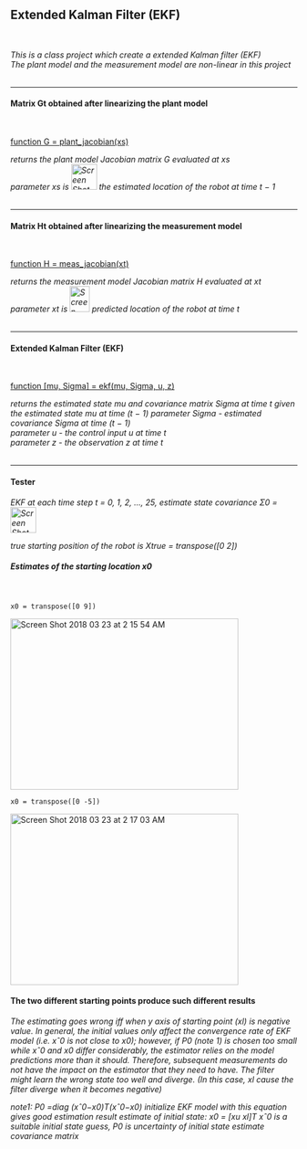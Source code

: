 ## Extended Kalman Filter (EKF)
<br />

*This is a class project which create a extended Kalman filter (EKF)*<br />
*The plant model and the measurement model are non-linear in this project*
<br />
<br />

---
#### Matrix Gt obtained after linearizing the plant model
<br />


<a href="https://github.com/MarkZeng222/EKF/blob/master/plant_jacobian.m">function G = plant_jacobian(xs)</a>


*returns the plant model Jacobian matrix G evaluated at xs*  
*parameter xs is <a href="https://imgbb.com/"><img src="https://image.ibb.co/k7siTz/Screen_Shot_2018_07_31_at_6_10_03_PM.png" alt="Screen Shot 2018 07 31 at 6 10 03 PM" border="0" height="45" width="45"/></a> the estimated location of the robot at time t − 1*
<br />
<br />

---

#### Matrix Ht obtained after linearizing the measurement model
<br />


<a href="https://github.com/MarkZeng222/EKF/blob/master/meas_jacobian.m">function H = meas_jacobian(xt)</a>


*returns the measurement model Jacobian matrix H evaluated at xt*<br />
*parameter xt is <a href="https://imgbb.com/"><img src="https://image.ibb.co/hmx6gK/Screen_Shot_2018_07_31_at_6_12_21_PM.png" alt="Screen Shot 2018 07 31 at 6 12 21 PM" border="0" height="45" width="35"/></a> predicted location of the robot at time t*
<br />
<br />

---

#### Extended Kalman Filter (EKF)
<br />


<a href="https://github.com/MarkZeng222/EKF/blob/master/ekf.m">function [mu, Sigma] = ekf(mu, Sigma, u, z)</a>


*returns the estimated state mu and covariance matrix Sigma at time t given the estimated state mu at time (t − 1)*
*parameter Sigma - estimated covariance Sigma at time (t − 1)*<br />
*parameter u - the control input u at time t*<br />
*parameter z -  the observation z at time t*
<br />
<br />

---

#### Tester<br />
*EKF at each time step t = 0, 1, 2, ..., 25, estimate state covariance Σ0 = <a href="https://imgbb.com/"><img src="https://image.ibb.co/jjCTve/Screen_Shot_2018_07_31_at_6_06_22_PM.png" alt="Screen Shot 2018 07 31 at 6 06 22 PM" border="0" height="45" width="45"/></a>*
																		                                 	
*true starting position of the robot is Xtrue = transpose([0 2])*<br />

##### Estimates of the starting location x0
<br />

```
x0 = transpose([0 9])
```

<a href="https://ibb.co/mHbP1K"><img src="https://preview.ibb.co/dAVj1K/Screen_Shot_2018_03_23_at_2_15_54_AM.png" alt="Screen Shot 2018 03 23 at 2 15 54 AM" border="0" height="300" width="400"/></a>
<br />

```
x0 = transpose([0 -5])
```

<a href="https://ibb.co/hX4BgK"><img src="https://preview.ibb.co/n28tve/Screen_Shot_2018_03_23_at_2_17_03_AM.png" alt="Screen Shot 2018 03 23 at 2 17 03 AM" border="0" height="300" width="400"/></a>

#### The two different starting points produce such different results

*The estimating goes wrong iff when y axis of starting point (xl) is negative value. In general, the initial values only affect the convergence rate of* *EKF model (i.e. xˆ0 is not close to x0); however, if P0 (note 1) is chosen too small while xˆ0 and x0 differ considerably, the estimator relies on the* *model predictions more than it should. Therefore, subsequent measurements do not have the impact on the estimator that they need to have. The filter* *might learn the wrong state too well and diverge. (In this case, xl cause the filter diverge when it becomes negative)*

*note1: P0 =diag (xˆ0−x0)T(xˆ0−x0)  initialize EKF model with this equation gives good estimation result*
*estimate of initial state: x0 = [xu  xl]T*
*xˆ0 is a suitable initial state guess, P0 is uncertainty of initial state estimate covariance matrix*

